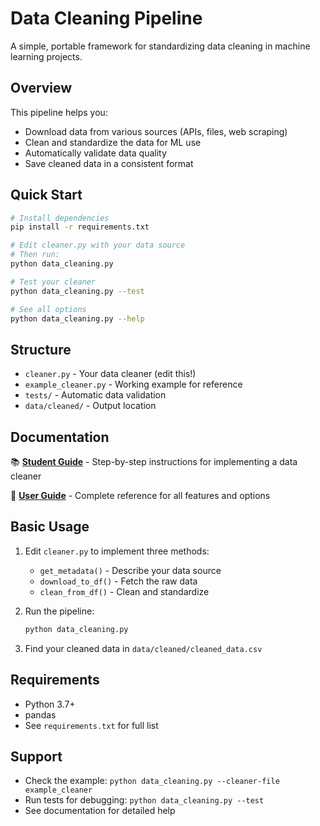 # Data Cleaning Pipeline

A simple, portable framework for standardizing data cleaning in machine learning projects.

## Overview

This pipeline helps you:
- Download data from various sources (APIs, files, web scraping)
- Clean and standardize the data for ML use
- Automatically validate data quality
- Save cleaned data in a consistent format

## Quick Start

```bash
# Install dependencies
pip install -r requirements.txt

# Edit cleaner.py with your data source
# Then run:
python data_cleaning.py

# Test your cleaner
python data_cleaning.py --test

# See all options
python data_cleaning.py --help
```

## Structure

- `cleaner.py` - Your data cleaner (edit this!)
- `example_cleaner.py` - Working example for reference
- `tests/` - Automatic data validation
- `data/cleaned/` - Output location

## Documentation

📚 **[Student Guide](docs/STUDENT_GUIDE.md)** - Step-by-step instructions for implementing a data cleaner

📖 **[User Guide](docs/USER_GUIDE.md)** - Complete reference for all features and options

## Basic Usage

1. Edit `cleaner.py` to implement three methods:
   - `get_metadata()` - Describe your data source
   - `download_to_df()` - Fetch the raw data
   - `clean_from_df()` - Clean and standardize

2. Run the pipeline:
   ```bash
   python data_cleaning.py
   ```

3. Find your cleaned data in `data/cleaned/cleaned_data.csv`

## Requirements

- Python 3.7+
- pandas
- See `requirements.txt` for full list

## Support

- Check the example: `python data_cleaning.py --cleaner-file example_cleaner`
- Run tests for debugging: `python data_cleaning.py --test`
- See documentation for detailed help